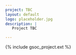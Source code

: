 ```yaml
---
project: TBC
layout: default
logo: placeholder.jpg
description: |
   Project TBC

---
```


{% include gsoc_project.ext %}
